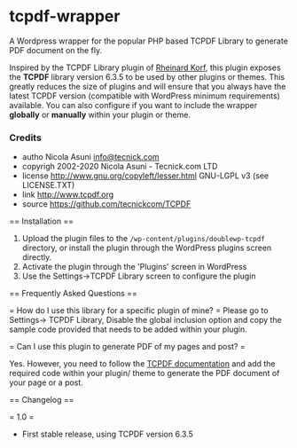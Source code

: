 # tcpdf-wrapper
A Wordpress wrapper for the popular PHP based TCPDF Library to generate PDF document on the fly.


Inspired by the TCPDF Library plugin of [Rheinard Korf](https://wordpress.org/plugins/tcpdf/), this plugin exposes the **TCPDF** library version 6.3.5 to be used by other plugins or themes. This greatly reduces the size of plugins and will ensure that you always have the latest TCPDF version (compatible with WordPress minimum requirements) available. You can also configure if you want to include the wrapper **globally** or **manually** within your plugin or theme.

### Credits
* autho Nicola Asuni info@tecnick.com
* copyrigh 2002-2020 Nicola Asuni - Tecnick.com LTD
* license http://www.gnu.org/copyleft/lesser.html GNU-LGPL v3 (see LICENSE.TXT)
* link http://www.tcpdf.org
* source https://github.com/tecnickcom/TCPDF

== Installation ==

1. Upload the plugin files to the `/wp-content/plugins/doublewp-tcpdf` directory, or install the plugin through the WordPress plugins screen directly.
1. Activate the plugin through the 'Plugins' screen in WordPress
1. Use the Settings->TCPDF Library screen to configure the plugin

== Frequently Asked Questions ==

= How do I use this library for a specific plugin of mine? =
Please go to Settings-> TCPDF Library, Disable the global inclusion option and copy the sample code provided that needs to be added within your plugin.

= Can I use this plugin to generate PDF of my pages and post? =

Yes. However, you need to follow the [TCPDF documentation](https://tcpdf.org/examples/) and add the required code within your plugin/ theme to generate the PDF document of your page or a post.

== Changelog ==

= 1.0 =
* First stable release, using TCPDF version 6.3.5
